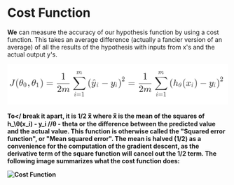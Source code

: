 # Cost Function

<strong>We</strong> can measure the accuracy of our hypothesis function by using a cost function. This takes an average difference (actually a fancier version of an average) of all the results of the hypothesis with inputs from x's and the actual output y's.

![Cost Function](Cost_Function.png) <br>

<strong>To</<strong> break it apart, it is 1/2 x̅ where x̅ is the mean of the squares of h_\θ(x_i) - y_i //θ - theta or the difference between the predicted value and the actual value.
This function is otherwise called the "Squared error function", or "Mean squared error". The mean is halved (1/2)
as a convenience for the computation of the gradient descent, as the derivative term of the square function will cancel out the 1/2
term. The following image summarizes what the cost function does:

![Cost Function](https://d3c33hcgiwev3.cloudfront.net/imageAssetProxy.v1/R2YF5Lj3EeajLxLfjQiSjg_110c901f58043f995a35b31431935290_Screen-Shot-2016-12-02-at-5.23.31-PM.png?expiry=1609891200000&hmac=F7xQfH6b2KSiEKjiW4kQqup0Wx6MykpcEBDx-VPozMU)


